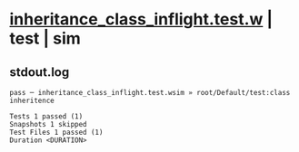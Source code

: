 # [inheritance_class_inflight.test.w](../../../../../examples/tests/valid/inheritance_class_inflight.test.w) | test | sim

## stdout.log
```log
pass ─ inheritance_class_inflight.test.wsim » root/Default/test:class inheritence

Tests 1 passed (1)
Snapshots 1 skipped
Test Files 1 passed (1)
Duration <DURATION>
```

